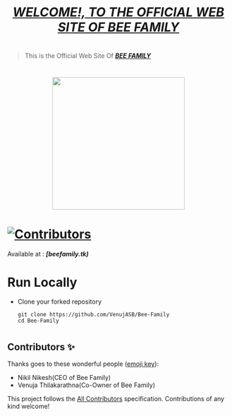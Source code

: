 # <div align="center"><a href="https://beefamily.tk/"><b><i>WELCOME!, TO THE OFFICIAL WEB SITE OF BEE FAMILY</i></b></a></div> 

#
> This is the Official Web Site Of <a href="https://beefamily.tk/"><b><i>BEE FAMILY</i></b></a>

#
<div align="center"><img src="assets/images/bee.png" width="300px"></div>

# [![Contributors](https://img.shields.io/badge/Contributors-2-lawngreen.svg?style=flat-square)](#contributors-)

Available at :  <b><i>[beefamily.tk)</i></b>

#
# Run Locally

- Clone your forked repository
    
    ```
    git clone https://github.com/VenujASB/Bee-Family
    cd Bee-Family
    ```
     
#
## Contributors ✨

Thanks goes to these wonderful people ([emoji key](https://allcontributors.org/docs/en/emoji-key)):
<ul>
<li>Nikil Nikesh(CEO of Bee Family)</li>
<li>Venuja Thilakarathna(Co-Owner of Bee Family)</li>
</ul>

This project follows the [All Contributors](https://github.com/all-contributors/all-contributors) specification. Contributions of any kind welcome!


